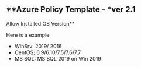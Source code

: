 **Azure Policy Template - 
*ver 2.1
-----
Allow Installed OS Version**

Here is a example

- WinSrv: 2019/ 2016
- CentOS; 6.9/6.10/7.5/7.6/7.7 
- MS SQL: MS SQL 2019 on Win 2019

